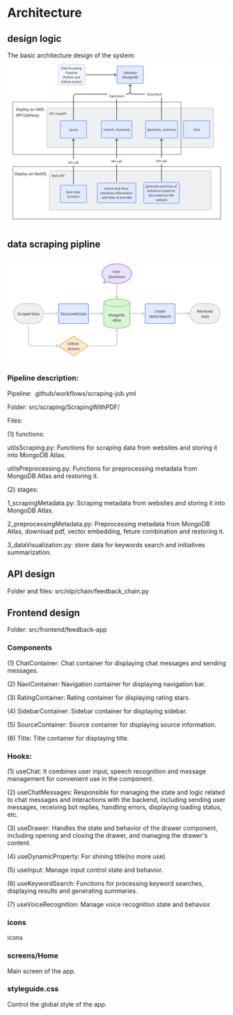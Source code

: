 # Architecture

## design logic

The basic architecture design of the system:
![img.png](structure.png)

## data scraping pipline

![img.png](Dataupdatepipeline.png)

### Pipeline description:

Pipeline: .github/workflows/scraping-job.yml

Folder: src/scraping/ScrapingWithPDF/

Files: 

(1) functions: 

utilsScraping.py: Functions for scraping data from websites and storing it into MongoDB Atlas.

utilsPreprocessing.py: Functions for preprocessing metadata from MongoDB Atlas and restoring it.

(2) stages:

1_scrapingMetadata.py: Scraping metadata from websites and storing it into MongoDB Atlas.

2_preprocessingMetadata.py: Preprocessing metadata from MongoDB Atlas, download pdf, vector embedding, feture combination and restoring it.

3_dataVisualization.py: store data for keywords search and initiatives summarization.

## API design

Folder and files: src/nlp/chain/feedback_chain.py

## Frontend design

Folder: src/frontend/feedback-app

### Components

(1) ChatContainer: Chat container for displaying chat messages and sending messages.

(2) NaviContainer: Navigation container for displaying navigation bar.

(3) RatingContainer: Rating container for displaying rating stars.

(4) SidebarContainer: Sidebar container for displaying sidebar.

(5) SourceContainer: Source container for displaying source information.

(6) Title: Title container for displaying title.

### Hooks:

(1) useChat: It combines user input, speech recognition and message management for convenient use in the component.

(2) useChatMessages: Responsible for managing the state and logic related to chat messages and interactions with the backend, including sending user messages, receiving bot replies, handling errors, displaying loading status, etc.

(3) useDrawer: Handles the state and behavior of the drawer component, including opening and closing the drawer, and managing the drawer's content.

(4) useDynamicProperty: For shining title(no more use)

(5) useInput: Manage input control state and behavior.

(6) useKeywordSearch: Functions for processing keyword searches, displaying results and generating summaries.

(7) useVoiceRecognition: Manage voice recognition state and behavior.

### icons
icons

### screens/Home

Main screen of the app.

### styleguide.css

Control the global style of the app.

